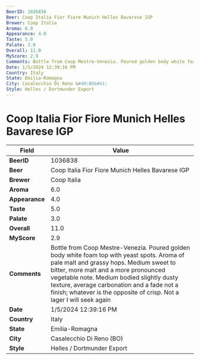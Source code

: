 ```yaml
---
BeerID: 1036838
Beer: Coop Italia Fior Fiore Munich Helles Bavarese IGP
Brewer: Coop Italia
Aroma: 6.0
Appearance: 4.0
Taste: 5.0
Palate: 3.0
Overall: 11.0
MyScore: 2.9
Comments: Bottle from Coop Mestre-Venezia. Poured golden body white foam top with yeast spots. Aroma of pale malt and grassy hops. Medium sweet to bitter, more malt and a more pronounced vegetable note. Medium bodied slightly dusty texture, average carbonation and a fade not a finish; whatever is the opposite of crisp. Not a lager I will seek again
Date: 1/5/2024 12:39:16 PM
Country: Italy
State: Emilia-Romagna
City: Casalecchio Di Reno &#40;BO&#41;
Style: Helles / Dortmunder Export
---
```


# Coop Italia Fior Fiore Munich Helles Bavarese IGP

| Field         | Value |
|---------------|-------|
| **BeerID** | 1036838 |
| **Beer** | Coop Italia Fior Fiore Munich Helles Bavarese IGP |
| **Brewer** | Coop Italia |
| **Aroma** | 6.0 |
| **Appearance** | 4.0 |
| **Taste** | 5.0 |
| **Palate** | 3.0 |
| **Overall** | 11.0 |
| **MyScore** | 2.9 |
| **Comments** | Bottle from Coop Mestre-Venezia. Poured golden body white foam top with yeast spots. Aroma of pale malt and grassy hops. Medium sweet to bitter, more malt and a more pronounced vegetable note. Medium bodied slightly dusty texture, average carbonation and a fade not a finish; whatever is the opposite of crisp. Not a lager I will seek again |
| **Date** | 1/5/2024 12:39:16 PM |
| **Country** | Italy |
| **State** | Emilia-Romagna |
| **City** | Casalecchio Di Reno &#40;BO&#41; |
| **Style** | Helles / Dortmunder Export |
